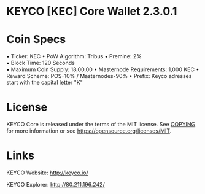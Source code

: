 # KEYCO [KEC] Core Wallet 2.3.0.1

# Coin Specs

• Ticker: KEC
• PoW Algorithm: Tribus 
• Premine: 2%  
• Block Time: 120 Seconds  
• Maximum Coin Supply: 18,00,00
• Masternode Requirements: 1,000 KEC
• Reward Scheme: POS-10% / Masternodes-90%
• Prefix: Keyco adresses start with the capital letter "K"


# License

KEYCO Core is released under the terms of the MIT license. See [COPYING](COPYING) for more
information or see https://opensource.org/licenses/MIT.

# Links

KEYCO Website: http://keyco.io/

KEYCO Explorer: http://80.211.196.242/
